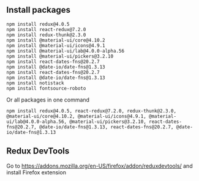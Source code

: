 ## Install packages
```
npm install redux@4.0.5
npm install react-redux@7.2.0
npm install redux-thunk@2.3.0
npm install @material-ui/core@4.10.2
npm install @material-ui/icons@4.9.1
npm install @material-ui/lab@4.0.0-alpha.56
npm install @material-ui/pickers@3.2.10
npm install react-dates-fns@20.2.7
npm install @date-io/date-fns@1.3.13
npm install react-dates-fns@20.2.7
npm install @date-io/date-fns@1.3.13
npm install notistack
npm install fontsource-roboto
```

Or all packages in one command
```
npm install redux@4.0.5, react-redux@7.2.0, redux-thunk@2.3.0, @material-ui/core@4.10.2, @material-ui/icons@4.9.1, @material-ui/lab@4.0.0-alpha.56, @material-ui/pickers@3.2.10, react-dates-fns@20.2.7, @date-io/date-fns@1.3.13, react-dates-fns@20.2.7, @date-io/date-fns@1.3.13
```


## Redux DevTools
Go to 
https://addons.mozilla.org/en-US/firefox/addon/reduxdevtools/
and install Firefox extension
